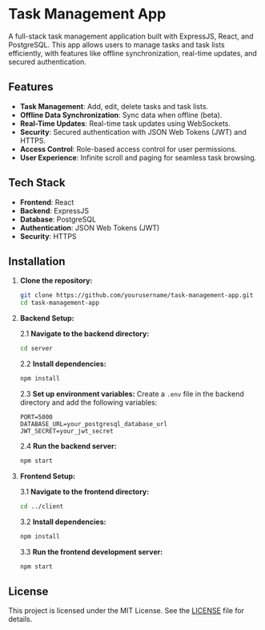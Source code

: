 # Task Management App

A full-stack task management application built with ExpressJS, React, and PostgreSQL. This app allows users to manage tasks and task lists efficiently, with features like offline synchronization, real-time updates, and secured authentication.

## Features

- **Task Management**: Add, edit, delete tasks and task lists.
- **Offline Data Synchronization**: Sync data when offline (beta).
- **Real-Time Updates**: Real-time task updates using WebSockets.
- **Security**: Secured authentication with JSON Web Tokens (JWT) and HTTPS.
- **Access Control**: Role-based access control for user permissions.
- **User Experience**: Infinite scroll and paging for seamless task browsing.

## Tech Stack

- **Frontend**: React
- **Backend**: ExpressJS
- **Database**: PostgreSQL
- **Authentication**: JSON Web Tokens (JWT)
- **Security**: HTTPS

## Installation

1. **Clone the repository:**
    ```sh
    git clone https://github.com/yourusername/task-management-app.git
    cd task-management-app
    ```

2. **Backend Setup:**

    2.1 **Navigate to the backend directory:**
    ```sh
    cd server
    ```

    2.2 **Install dependencies:**
    ```sh
    npm install
    ```

    2.3 **Set up environment variables:**
    Create a `.env` file in the backend directory and add the following variables:
    ```env
    PORT=5000
    DATABASE_URL=your_postgresql_database_url
    JWT_SECRET=your_jwt_secret
    ```

    2.4 **Run the backend server:**
    ```sh
    npm start
    ```

3. **Frontend Setup:**

    3.1 **Navigate to the frontend directory:**
    ```sh
    cd ../client
    ```

    3.2 **Install dependencies:**
    ```sh
    npm install
    ```

    3.3 **Run the frontend development server:**
    ```sh
    npm start
    ```

## License

This project is licensed under the MIT License. See the [LICENSE](LICENSE) file for details.
